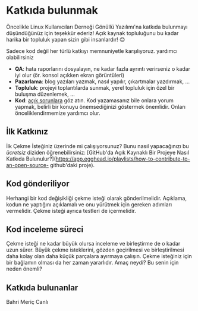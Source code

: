 # Katkıda bulunmak

Öncelikle Linux Kullanıcıları Derneği Gönüllü Yazılımı'na katkıda bulunmayı düşündüğünüz için teşekkür ederiz! Açık kaynak topluluğunu bu kadar harika bir topluluk yapan sizin gibi insanlardır! 😊

Sadece kod değil her türlü katkıyı memnuniyetle karşılıyoruz. yardımcı olabilirsiniz
- **QA**: hata raporlarını dosyalayın, ne kadar fazla ayrıntı verirseniz o kadar iyi olur (ör. konsol açıkken ekran görüntüleri)
- **Pazarlama**: blog yazıları yazmak, nasıl yapılır, çıkartmalar yazdırmak, ...
- **Topluluk**: projeyi toplantılarda sunmak, yerel topluluk için özel bir buluşma düzenlemek, ...
- **Kod**: [açık sorunlara](sorunlara) göz atın. Kod yazamasanız bile onlara yorum yapmak, belirli bir konuyu önemsediğinizi göstermek önemlidir. Onları önceliklendirmemize yardımcı olur.

## İlk Katkınız

İlk Çekme İsteğiniz üzerinde mi çalışıyorsunuz? Bunu nasıl yapacağınızı bu *ücretsiz* diziden öğrenebilirsiniz: [GitHub'da Açık Kaynaklı Bir Projeye Nasıl Katkıda Bulunulur?](https://app.egghead.io/playlists/how-to-contribute-to-an-open-source- github'daki proje).

## Kod gönderiliyor

Herhangi bir kod değişikliği çekme isteği olarak gönderilmelidir. Açıklama, kodun ne yaptığını açıklamalı ve onu yürütmek için gereken adımları vermelidir. Çekme isteği ayrıca testleri de içermelidir.

## Kod inceleme süreci

Çekme isteği ne kadar büyük olursa inceleme ve birleştirme de o kadar uzun sürer. Büyük çekme isteklerini, gözden geçirilmesi ve birleştirilmesi daha kolay olan daha küçük parçalara ayırmaya çalışın.
Çekme isteğiniz için bir bağlamın olması da her zaman yararlıdır. Amaç neydi? Bu senin için neden önemli?

## Katkıda bulunanlar

Bahri Meriç Canlı
